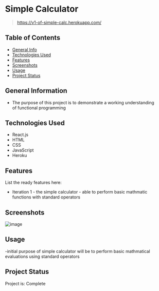 # Simple Calculator
> https://v1-of-simple-calc.herokuapp.com/
> 

## Table of Contents
* [General Info](#general-information)
* [Technologies Used](#technologies-used)
* [Features](#features)
* [Screenshots](#screenshots)
* [Usage](#usage)
* [Project Status](#project-status)
<!-- * [License](#license) -->


## General Information
- The purpose of this project is to demonstrate a working understanding of functional programming



## Technologies Used
- React.js
- HTML
- CSS
- JavaScript
- Heroku


## Features
List the ready features here:
- Iteration 1 - the simple calculator - able to perform basic mathmatic functions with standard operators 


## Screenshots
![image](https://user-images.githubusercontent.com/92126443/164110842-f3fae144-4952-4054-aa58-5c7eb6e473e3.png)




## Usage
-initial purpose of simple calculator will be to perform basic mathmatical evaluations using standard operators






## Project Status
Project is: Complete




